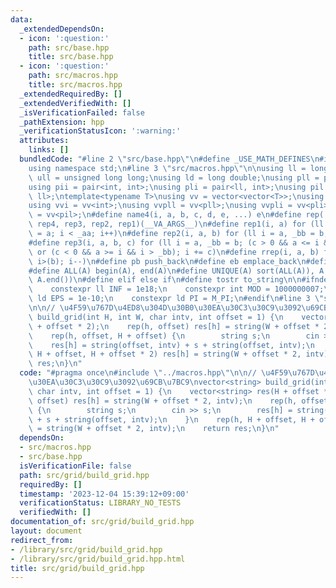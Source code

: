```yaml
---
data:
  _extendedDependsOn:
  - icon: ':question:'
    path: src/base.hpp
    title: src/base.hpp
  - icon: ':question:'
    path: src/macros.hpp
    title: src/macros.hpp
  _extendedRequiredBy: []
  _extendedVerifiedWith: []
  _isVerificationFailed: false
  _pathExtension: hpp
  _verificationStatusIcon: ':warning:'
  attributes:
    links: []
  bundledCode: "#line 2 \"src/base.hpp\"\n#define _USE_MATH_DEFINES\n#include <bits/stdc++.h>\n\
    using namespace std;\n#line 3 \"src/macros.hpp\"\n\nusing ll = long long;\nusing\
    \ ull = unsigned long long;\nusing ld = long double;\nusing pll = pair<ll, ll>;\n\
    using pii = pair<int, int>;\nusing pli = pair<ll, int>;\nusing pil = pair<int,\
    \ ll>;\ntemplate<typename T>\nusing vv = vector<vector<T>>;\nusing vvl = vv<ll>;\n\
    using vvi = vv<int>;\nusing vvpll = vv<pll>;\nusing vvpli = vv<pli>;\nusing vvpil\
    \ = vv<pil>;\n#define name4(i, a, b, c, d, e, ...) e\n#define rep(...) name4(__VA_ARGS__,\
    \ rep4, rep3, rep2, rep1)(__VA_ARGS__)\n#define rep1(i, a) for (ll i = 0, _aa\
    \ = a; i < _aa; i++)\n#define rep2(i, a, b) for (ll i = a, _bb = b; i < _bb; i++)\n\
    #define rep3(i, a, b, c) for (ll i = a, _bb = b; (c > 0 && a <= i && i < _bb)\
    \ or (c < 0 && a >= i && i > _bb); i += c)\n#define rrep(i, a, b) for (ll i=(a);\
    \ i>(b); i--)\n#define pb push_back\n#define eb emplace_back\n#define mkp make_pair\n\
    #define ALL(A) begin(A), end(A)\n#define UNIQUE(A) sort(ALL(A)), A.erase(unique(ALL(A)),\
    \ A.end())\n#define elif else if\n#define tostr to_string\n\n#ifndef CONSTANTS\n\
    \    constexpr ll INF = 1e18;\n    constexpr int MOD = 1000000007;\n    constexpr\
    \ ld EPS = 1e-10;\n    constexpr ld PI = M_PI;\n#endif\n#line 3 \"src/grid/build_grid.hpp\"\
    \n\n// \u4F59\u767D\u4ED8\u304D\u30B0\u30EA\u30C3\u30C9\u3092\u69CB\u7BC9\nvector<string>\
    \ build_grid(int H, int W, char intv, int offset = 1) {\n    vector<string> res(H\
    \ + offset * 2);\n    rep(h, offset) res[h] = string(W + offset * 2, intv);\n\
    \    rep(h, offset, H + offset) {\n        string s;\n        cin >> s;\n    \
    \    res[h] = string(offset, intv) + s + string(offset, intv);\n    }\n    rep(h,\
    \ H + offset, H + offset * 2) res[h] = string(W + offset * 2, intv);\n    return\
    \ res;\n}\n"
  code: "#pragma once\n#include \"../macros.hpp\"\n\n// \u4F59\u767D\u4ED8\u304D\u30B0\
    \u30EA\u30C3\u30C9\u3092\u69CB\u7BC9\nvector<string> build_grid(int H, int W,\
    \ char intv, int offset = 1) {\n    vector<string> res(H + offset * 2);\n    rep(h,\
    \ offset) res[h] = string(W + offset * 2, intv);\n    rep(h, offset, H + offset)\
    \ {\n        string s;\n        cin >> s;\n        res[h] = string(offset, intv)\
    \ + s + string(offset, intv);\n    }\n    rep(h, H + offset, H + offset * 2) res[h]\
    \ = string(W + offset * 2, intv);\n    return res;\n}\n"
  dependsOn:
  - src/macros.hpp
  - src/base.hpp
  isVerificationFile: false
  path: src/grid/build_grid.hpp
  requiredBy: []
  timestamp: '2023-12-04 15:39:12+09:00'
  verificationStatus: LIBRARY_NO_TESTS
  verifiedWith: []
documentation_of: src/grid/build_grid.hpp
layout: document
redirect_from:
- /library/src/grid/build_grid.hpp
- /library/src/grid/build_grid.hpp.html
title: src/grid/build_grid.hpp
---
```

